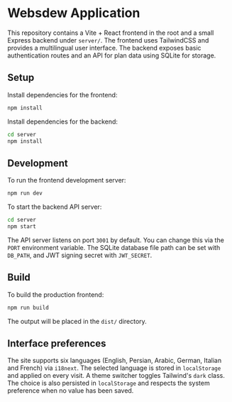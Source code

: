 # Websdew Application

This repository contains a Vite + React frontend in the root and a small Express backend under `server/`. The frontend uses TailwindCSS and provides a multilingual user interface. The backend exposes basic authentication routes and an API for plan data using SQLite for storage.

## Setup

Install dependencies for the frontend:

```bash
npm install
```

Install dependencies for the backend:

```bash
cd server
npm install
```

## Development

To run the frontend development server:

```bash
npm run dev
```

To start the backend API server:

```bash
cd server
npm start
```

The API server listens on port `3001` by default. You can change this via the `PORT` environment variable. The SQLite database file path can be set with `DB_PATH`, and JWT signing secret with `JWT_SECRET`.

## Build

To build the production frontend:

```bash
npm run build
```

The output will be placed in the `dist/` directory.

## Interface preferences

The site supports six languages (English, Persian, Arabic, German, Italian and French)
via `i18next`. The selected language is stored in `localStorage` and applied on
every visit. A theme switcher toggles Tailwind's `dark` class. The choice is also
persisted in `localStorage` and respects the system preference when no value has
been saved.

